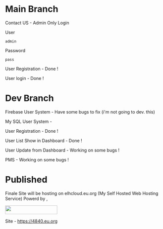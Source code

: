 # Main Branch 
Contact US - Admin Only Login 

User 
```
admin
```

Password 
```
pass
```

User Registration - Done !

User login - Done !

# Dev Branch

Firebase User System - Have some bugs to fix (i'm not going to dev. this)

My SQL User System -

User Registration - Done !

User List Show in Dashboard - Done !

User Update from Dashboard - Working on some bugs !

PMS - Working on some bugs !

# Published 
Finale Site will be hosting on elhcloud.eu.org (My Self Hosted Web Hosting Service) Powerd by , 

<p><a href="https://www.cloudpanel.io/" target="_blank"><img src="https://www.cloudpanel.io/assets/images/logo.svg?2.0.0" width="168" height="28" /></a></p>

Site - https://4840.eu.org
